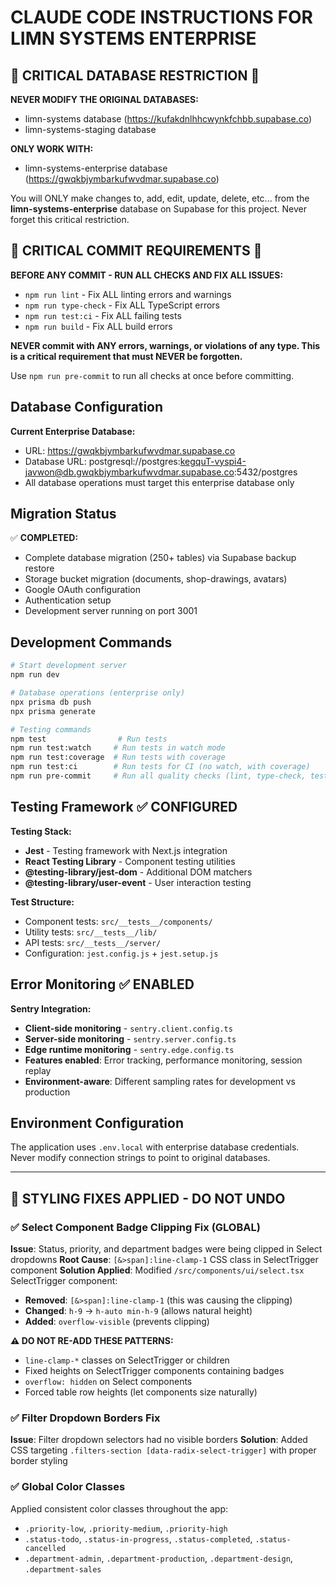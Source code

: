 # CLAUDE CODE INSTRUCTIONS FOR LIMN SYSTEMS ENTERPRISE

## 🚨 CRITICAL DATABASE RESTRICTION 🚨

**NEVER MODIFY THE ORIGINAL DATABASES:**
- limn-systems database (https://kufakdnlhhcwynkfchbb.supabase.co)
- limn-systems-staging database

**ONLY WORK WITH:**
- limn-systems-enterprise database (https://gwqkbjymbarkufwvdmar.supabase.co)

You will ONLY make changes to, add, edit, update, delete, etc... from the **limn-systems-enterprise** database on Supabase for this project. Never forget this critical restriction.

## 🚨 CRITICAL COMMIT REQUIREMENTS 🚨

**BEFORE ANY COMMIT - RUN ALL CHECKS AND FIX ALL ISSUES:**
- `npm run lint` - Fix ALL linting errors and warnings
- `npm run type-check` - Fix ALL TypeScript errors
- `npm run test:ci` - Fix ALL failing tests
- `npm run build` - Fix ALL build errors

**NEVER commit with ANY errors, warnings, or violations of any type. This is a critical requirement that must NEVER be forgotten.**

Use `npm run pre-commit` to run all checks at once before committing.

## Database Configuration

**Current Enterprise Database:**
- URL: https://gwqkbjymbarkufwvdmar.supabase.co
- Database URL: postgresql://postgres:kegquT-vyspi4-javwon@db.gwqkbjymbarkufwvdmar.supabase.co:5432/postgres
- All database operations must target this enterprise database only

## Migration Status

✅ **COMPLETED:**
- Complete database migration (250+ tables) via Supabase backup restore
- Storage bucket migration (documents, shop-drawings, avatars)
- Google OAuth configuration
- Authentication setup
- Development server running on port 3001

## Development Commands

```bash
# Start development server
npm run dev

# Database operations (enterprise only)
npx prisma db push
npx prisma generate

# Testing commands
npm test                # Run tests
npm run test:watch     # Run tests in watch mode
npm run test:coverage  # Run tests with coverage
npm run test:ci        # Run tests for CI (no watch, with coverage)
npm run pre-commit     # Run all quality checks (lint, type-check, test)
```

## Testing Framework ✅ CONFIGURED

**Testing Stack:**
- **Jest** - Testing framework with Next.js integration
- **React Testing Library** - Component testing utilities
- **@testing-library/jest-dom** - Additional DOM matchers
- **@testing-library/user-event** - User interaction testing

**Test Structure:**
- Component tests: `src/__tests__/components/`
- Utility tests: `src/__tests__/lib/`
- API tests: `src/__tests__/server/`
- Configuration: `jest.config.js` + `jest.setup.js`

## Error Monitoring ✅ ENABLED

**Sentry Integration:**
- **Client-side monitoring** - `sentry.client.config.ts`
- **Server-side monitoring** - `sentry.server.config.ts`
- **Edge runtime monitoring** - `sentry.edge.config.ts`
- **Features enabled**: Error tracking, performance monitoring, session replay
- **Environment-aware**: Different sampling rates for development vs production

## Environment Configuration

The application uses `.env.local` with enterprise database credentials. Never modify connection strings to point to original databases.

---

## 🎨 STYLING FIXES APPLIED - DO NOT UNDO

### ✅ Select Component Badge Clipping Fix (GLOBAL)
**Issue**: Status, priority, and department badges were being clipped in Select dropdowns
**Root Cause**: `[&>span]:line-clamp-1` CSS class in SelectTrigger component
**Solution Applied**: Modified `/src/components/ui/select.tsx` SelectTrigger component:
- **Removed**: `[&>span]:line-clamp-1` (this was causing the clipping)
- **Changed**: `h-9` → `h-auto min-h-9` (allows natural height)
- **Added**: `overflow-visible` (prevents clipping)

**⚠️ DO NOT RE-ADD THESE PATTERNS:**
- `line-clamp-*` classes on SelectTrigger or children
- Fixed heights on SelectTrigger components containing badges
- `overflow: hidden` on Select components
- Forced table row heights (let components size naturally)

### ✅ Filter Dropdown Borders Fix
**Issue**: Filter dropdown selectors had no visible borders
**Solution**: Added CSS targeting `.filters-section [data-radix-select-trigger]` with proper border styling

### ✅ Global Color Classes
Applied consistent color classes throughout the app:
- `.priority-low`, `.priority-medium`, `.priority-high`
- `.status-todo`, `.status-in-progress`, `.status-completed`, `.status-cancelled`
- `.department-admin`, `.department-production`, `.department-design`, `.department-sales`